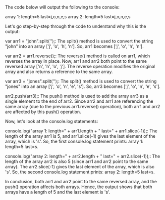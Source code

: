 The code below will output the following to the console:

array 1: length=5 last=j,o,n,e,s
array 2: length=5 last=j,o,n,e,s

Let's go step-by-step through the code to understand why this is the output:

var arr1 = "john".split('');: The split() method is used to convert the string "john" into an array ['j', 'o', 'h', 'n']. So, arr1 becomes ['j', 'o', 'h', 'n'].

var arr2 = arr1.reverse();: The reverse() method is called on arr1, which reverses the array in place. Now, arr1 and arr2 both point to the same reversed array ['n', 'h', 'o', 'j']. The reverse operation modifies the original array and also returns a reference to the same array.

var arr3 = "jones".split('');: The split() method is used to convert the string "jones" into an array ['j', 'o', 'n', 'e', 's']. So, arr3 becomes ['j', 'o', 'n', 'e', 's'].

arr2.push(arr3);: The push() method is used to add the array arr3 as a single element to the end of arr2. Since arr2 and arr1 are referencing the same array (due to the previous arr1.reverse() operation), both arr1 and arr2 are affected by this push() operation.

Now, let's look at the console.log statements:

console.log("array 1: length=" + arr1.length + " last=" + arr1.slice(-1));: The length of the array arr1 is 5, and arr1.slice(-1) gives the last element of the array, which is 's'. So, the first console.log statement prints: array 1: length=5 last=s.

console.log("array 2: length=" + arr2.length + " last=" + arr2.slice(-1));: The length of the array arr2 is also 5 (since arr1 and arr2 point to the same array). The arr2.slice(-1) gives the last element of the array, which is also 's'. So, the second console.log statement prints: array 2: length=5 last=s.

In conclusion, both arr1 and arr2 point to the same reversed array, and the push() operation affects both arrays. Hence, the output shows that both arrays have a length of 5 and the last element is 's'.
